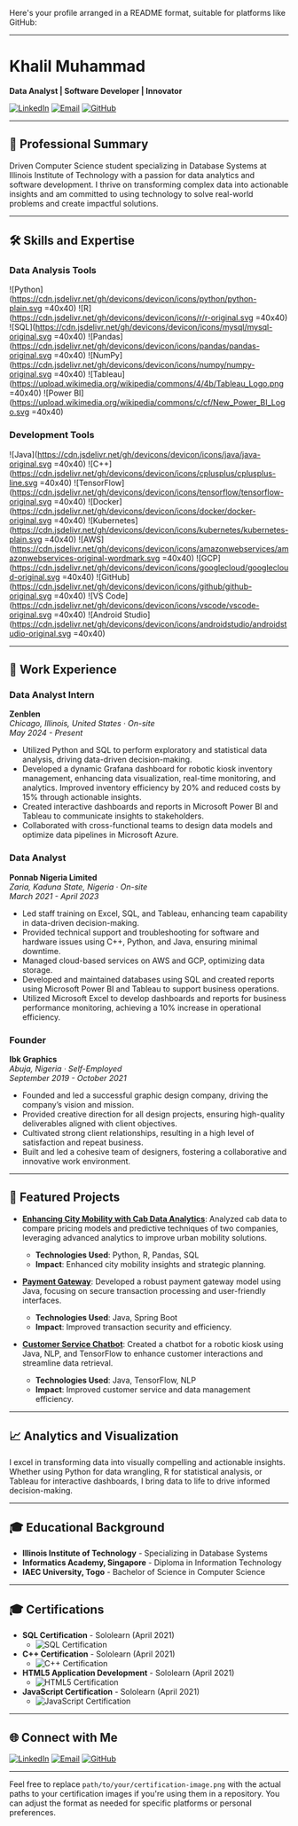 Here's your profile arranged in a README format, suitable for platforms like GitHub:

---

# Khalil Muhammad

**Data Analyst | Software Developer | Innovator**

[![LinkedIn](https://img.shields.io/badge/LinkedIn-Connect-blue?style=flat&logo=linkedin)](https://www.linkedin.com/in/khalilmuhammad) [![Email](https://img.shields.io/badge/Email-Contact-red?style=flat&logo=gmail)](mailto:khalil.muhammad@example.com) [![GitHub](https://img.shields.io/badge/GitHub-Projects-black?style=flat&logo=github)](https://github.com/Ksani1)

---

## 🌟 Professional Summary

Driven Computer Science student specializing in Database Systems at Illinois Institute of Technology with a passion for data analytics and software development. I thrive on transforming complex data into actionable insights and am committed to using technology to solve real-world problems and create impactful solutions.

---

## 🛠️ Skills and Expertise

### Data Analysis Tools

![Python](https://cdn.jsdelivr.net/gh/devicons/devicon/icons/python/python-plain.svg =40x40)
![R](https://cdn.jsdelivr.net/gh/devicons/devicon/icons/r/r-original.svg =40x40)
![SQL](https://cdn.jsdelivr.net/gh/devicons/devicon/icons/mysql/mysql-original.svg =40x40)
![Pandas](https://cdn.jsdelivr.net/gh/devicons/devicon/icons/pandas/pandas-original.svg =40x40)
![NumPy](https://cdn.jsdelivr.net/gh/devicons/devicon/icons/numpy/numpy-original.svg =40x40)
![Tableau](https://upload.wikimedia.org/wikipedia/commons/4/4b/Tableau_Logo.png =40x40)
![Power BI](https://upload.wikimedia.org/wikipedia/commons/c/cf/New_Power_BI_Logo.svg =40x40)

### Development Tools

![Java](https://cdn.jsdelivr.net/gh/devicons/devicon/icons/java/java-original.svg =40x40)
![C++](https://cdn.jsdelivr.net/gh/devicons/devicon/icons/cplusplus/cplusplus-line.svg =40x40)
![TensorFlow](https://cdn.jsdelivr.net/gh/devicons/devicon/icons/tensorflow/tensorflow-original.svg =40x40)
![Docker](https://cdn.jsdelivr.net/gh/devicons/devicon/icons/docker/docker-original.svg =40x40)
![Kubernetes](https://cdn.jsdelivr.net/gh/devicons/devicon/icons/kubernetes/kubernetes-plain.svg =40x40)
![AWS](https://cdn.jsdelivr.net/gh/devicons/devicon/icons/amazonwebservices/amazonwebservices-original-wordmark.svg =40x40)
![GCP](https://cdn.jsdelivr.net/gh/devicons/devicon/icons/googlecloud/googlecloud-original.svg =40x40)
![GitHub](https://cdn.jsdelivr.net/gh/devicons/devicon/icons/github/github-original.svg =40x40)
![VS Code](https://cdn.jsdelivr.net/gh/devicons/devicon/icons/vscode/vscode-original.svg =40x40)
![Android Studio](https://cdn.jsdelivr.net/gh/devicons/devicon/icons/androidstudio/androidstudio-original.svg =40x40)

---

## 💼 Work Experience

### Data Analyst Intern
**Zenblen**  
*Chicago, Illinois, United States · On-site*  
*May 2024 - Present*

- Utilized Python and SQL to perform exploratory and statistical data analysis, driving data-driven decision-making.
- Developed a dynamic Grafana dashboard for robotic kiosk inventory management, enhancing data visualization, real-time monitoring, and analytics. Improved inventory efficiency by 20% and reduced costs by 15% through actionable insights.
- Created interactive dashboards and reports in Microsoft Power BI and Tableau to communicate insights to stakeholders.
- Collaborated with cross-functional teams to design data models and optimize data pipelines in Microsoft Azure.

### Data Analyst
**Ponnab Nigeria Limited**  
*Zaria, Kaduna State, Nigeria · On-site*  
*March 2021 - April 2023*

- Led staff training on Excel, SQL, and Tableau, enhancing team capability in data-driven decision-making.
- Provided technical support and troubleshooting for software and hardware issues using C++, Python, and Java, ensuring minimal downtime.
- Managed cloud-based services on AWS and GCP, optimizing data storage.
- Developed and maintained databases using SQL and created reports using Microsoft Power BI and Tableau to support business operations.
- Utilized Microsoft Excel to develop dashboards and reports for business performance monitoring, achieving a 10% increase in operational efficiency.

### Founder
**Ibk Graphics**  
*Abuja, Nigeria · Self-Employed*  
*September 2019 - October 2021*

- Founded and led a successful graphic design company, driving the company’s vision and mission.
- Provided creative direction for all design projects, ensuring high-quality deliverables aligned with client objectives.
- Cultivated strong client relationships, resulting in a high level of satisfaction and repeat business.
- Built and led a cohesive team of designers, fostering a collaborative and innovative work environment.

---

## 🚀 Featured Projects

- **[Enhancing City Mobility with Cab Data Analytics](https://github.com/Ksani1/Enhancing-City-Mobility-with-Cab-Data-Analytics)**: Analyzed cab data to compare pricing models and predictive techniques of two companies, leveraging advanced analytics to improve urban mobility solutions.
  - **Technologies Used**: Python, R, Pandas, SQL
  - **Impact**: Enhanced city mobility insights and strategic planning.

- **[Payment Gateway](https://github.com/Ksani1/payment-gateway)**: Developed a robust payment gateway model using Java, focusing on secure transaction processing and user-friendly interfaces.
  - **Technologies Used**: Java, Spring Boot
  - **Impact**: Improved transaction security and efficiency.

- **[Customer Service Chatbot](https://github.com/Ksani1/customer-service-chatbot)**: Created a chatbot for a robotic kiosk using Java, NLP, and TensorFlow to enhance customer interactions and streamline data retrieval.
  - **Technologies Used**: Java, TensorFlow, NLP
  - **Impact**: Improved customer service and data management efficiency.

---

## 📈 Analytics and Visualization

I excel in transforming data into visually compelling and actionable insights. Whether using Python for data wrangling, R for statistical analysis, or Tableau for interactive dashboards, I bring data to life to drive informed decision-making.

---

## 🎓 Educational Background

- **Illinois Institute of Technology** - Specializing in Database Systems
- **Informatics Academy, Singapore** - Diploma in Information Technology
- **IAEC University, Togo** - Bachelor of Science in Computer Science

---

## 🎓 Certifications

- **SQL Certification** - Sololearn (April 2021)
  - ![SQL Certification](path/to/your/sql-certification-image.png)
- **C++ Certification** - Sololearn (April 2021)
  - ![C++ Certification](path/to/your/cplusplus-certification-image.png)
- **HTML5 Application Development** - Sololearn (April 2021)
  - ![HTML5 Certification](path/to/your/html5-certification-image.png)
- **JavaScript Certification** - Sololearn (April 2021)
  - ![JavaScript Certification](path/to/your/javascript-certification-image.png)

---

## 🌐 Connect with Me

[![LinkedIn](https://img.shields.io/badge/LinkedIn-Connect-blue?style=flat&logo=linkedin)](https://www.linkedin.com/in/khalilmuhammad) [![Email](https://img.shields.io/badge/Email-Contact-red?style=flat&logo=gmail)](mailto:khalil.muhammad@example.com) [![GitHub](https://img.shields.io/badge/GitHub-Projects-black?style=flat&logo=github)](https://github.com/Ksani1)

---

Feel free to replace `path/to/your/certification-image.png` with the actual paths to your certification images if you're using them in a repository. You can adjust the format as needed for specific platforms or personal preferences.

